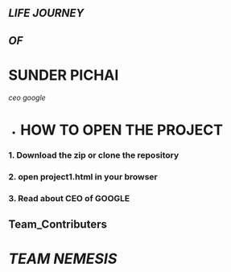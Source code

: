 ## *LIFE JOURNEY* ##

## *OF* ##

# **SUNDER PICHAI** #
*ceo google*


* # HOW TO OPEN THE PROJECT #
### 1. Download the zip or clone the repository
### 2. open project1.html in your browser
### 3. Read about CEO of GOOGLE

## Team_Contributers ##
# *TEAM NEMESIS* #




